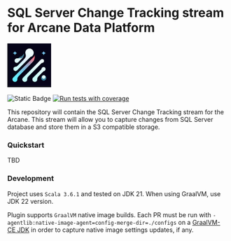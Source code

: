 # SQL Server Change Tracking stream for Arcane Data Platform
<img src="docs/images/arcane-logo.png" width="100" height="100" alt="logo"> 

![Static Badge](https://img.shields.io/badge/Scala-3-red)
[![Run tests with coverage](https://github.com/SneaksAndData/arcane-stream-sqlserver-change-tracking/actions/workflows/build.yaml/badge.svg)](https://github.com/SneaksAndData/arcane-stream-sqlserver-change-tracking/actions/workflows/build.yaml)

This repository will contain the SQL Server Change Tracking stream for the Arcane. This stream will allow you to
capture changes from SQL Server database and store them in a S3 compatible storage.

### Quickstart

TBD

### Development

Project uses `Scala 3.6.1` and tested on JDK 21. When using GraalVM, use JDK 22 version.

Plugin supports `GraalVM` native image builds. Each PR must be run with 
`-agentlib:native-image-agent=config-merge-dir=./configs` on a [GraalVM-CE JDK](https://sdkman.io/jdks/#graalce) in 
order to capture native image settings updates, if any.

